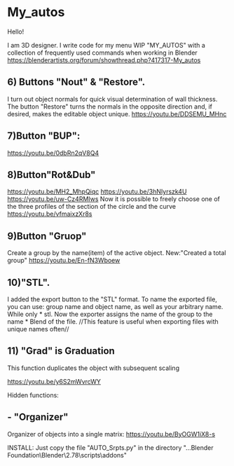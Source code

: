 # My_autos

Hello!

I am 3D designer.
I write code for my menu WIP "MY_AUTOS" with a collection of frequently used commands when working in Blender
https://blenderartists.org/forum/showthread.php?417317-My_autos

## 6) Buttons "Nout" & "Restore". 
I turn out object normals for quick visual determination of wall thickness. 
The button "Restore" turns the normals in the opposite direction and, if desired, makes the editable object unique.
https://youtu.be/DDSEMU_MHnc

## 7)Button "BUP":
https://youtu.be/0dbRn2qV8Q4

## 8)Button"Rot&Dub" 
https://youtu.be/MH2_MhpQiqc
https://youtu.be/3hNIyrszk4U
https://youtu.be/uw-Cz4RMIws
Now it is possible to freely choose one of the three profiles of the section of the circle and the curve
https://youtu.be/vfmaixzXr8s

## 9)Button "Gruop"
Create a group by the name(item) of the active object.
New:"Created a total group"
https://youtu.be/En-fN3Wboew

## 10)"STL".
I added the export button to the "STL" format.
To name the exported file, you can use: group name and object name, as well as your arbitrary name.
While only * stl. 
Now the exporter assigns the name of the group to the name * Blеnd of the file.
//This feature is useful when exporting files with unique names often//

## 11) "Grad" is Graduation
This function duplicates the object with subsequent scaling

https://youtu.be/y6S2mWvrcWY

Hidden functions:

## - "Organizer"
Organizer of objects into a single matrix:
https://youtu.be/ByOGW1iX8-s

 INSTALL:
Just copy the file "AUTO_Srpts.py" in the directory "...Blender Foundation\Blender\2.78\scripts\addons"

